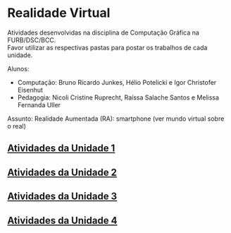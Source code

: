 # Realidade Virtual

Atividades desenvolvidas na disciplina de Computação Gráfica na FURB/DSC/BCC.  
Favor utilizar as respectivas pastas para postar os trabalhos de cada unidade.  

Alunos:  

- Computação: Bruno Ricardo Junkes, Hélio Potelicki e Igor Christofer Eisenhut  
- Pedagogia: Nicoli Cristine Ruprecht, Raíssa Salache Santos e Melissa Fernanda Uller  

Assunto: Realidade Aumentada (RA): smartphone (ver mundo virtual sobre o real)  

## [Atividades da Unidade 1](unidade_1 "Atividades da Unidade 1")  

## [Atividades da Unidade 2](unidade_2 "Atividades da Unidade 2")  

## [Atividades da Unidade 3](unidade_3 "Atividades da Unidade 3")  

## [Atividades da Unidade 4](unidade_4 "Atividades da Unidade 4")  
